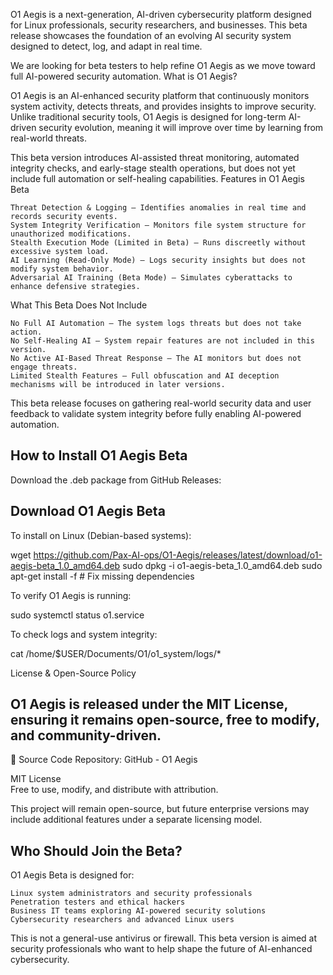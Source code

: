 O1 Aegis is a next-generation, AI-driven cybersecurity platform designed for Linux professionals, security researchers, and businesses. This beta release showcases the foundation of an evolving AI security system designed to detect, log, and adapt in real time.

We are looking for beta testers to help refine O1 Aegis as we move toward full AI-powered security automation.
What is O1 Aegis?

O1 Aegis is an AI-enhanced security platform that continuously monitors system activity, detects threats, and provides insights to improve security. Unlike traditional security tools, O1 Aegis is designed for long-term AI-driven security evolution, meaning it will improve over time by learning from real-world threats.

This beta version introduces AI-assisted threat monitoring, automated integrity checks, and early-stage stealth operations, but does not yet include full automation or self-healing capabilities.
Features in O1 Aegis Beta

    Threat Detection & Logging – Identifies anomalies in real time and records security events.
    System Integrity Verification – Monitors file system structure for unauthorized modifications.
    Stealth Execution Mode (Limited in Beta) – Runs discreetly without excessive system load.
    AI Learning (Read-Only Mode) – Logs security insights but does not modify system behavior.
    Adversarial AI Training (Beta Mode) – Simulates cyberattacks to enhance defensive strategies.

What This Beta Does Not Include

    No Full AI Automation – The system logs threats but does not take action.
    No Self-Healing AI – System repair features are not included in this version.
    No Active AI-Based Threat Response – The AI monitors but does not engage threats.
    Limited Stealth Features – Full obfuscation and AI deception mechanisms will be introduced in later versions.

This beta release focuses on gathering real-world security data and user feedback to validate system integrity before fully enabling AI-powered automation.

## How to Install O1 Aegis Beta

Download the .deb package from GitHub Releases:

## Download O1 Aegis Beta
To install on Linux (Debian-based systems):

wget https://github.com/Pax-AI-ops/O1-Aegis/releases/latest/download/o1-aegis-beta_1.0_amd64.deb
sudo dpkg -i o1-aegis-beta_1.0_amd64.deb
sudo apt-get install -f  # Fix missing dependencies

To verify O1 Aegis is running:

sudo systemctl status o1.service

To check logs and system integrity:

cat /home/$USER/Documents/O1/o1_system/logs/*

License & Open-Source Policy

## O1 Aegis is released under the MIT License, ensuring it remains open-source, free to modify, and community-driven.

🔗 Source Code Repository: GitHub - O1 Aegis

MIT License  
Free to use, modify, and distribute with attribution.

This project will remain open-source, but future enterprise versions may include additional features under a separate licensing model.

## Who Should Join the Beta?

O1 Aegis Beta is designed for:

    Linux system administrators and security professionals
    Penetration testers and ethical hackers
    Business IT teams exploring AI-powered security solutions
    Cybersecurity researchers and advanced Linux users

This is not a general-use antivirus or firewall. This beta version is aimed at security professionals who want to help shape the future of AI-enhanced cybersecurity.
